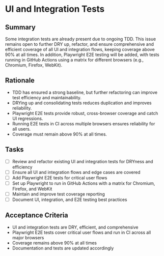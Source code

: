 # UI and Integration Tests

## Summary
Some integration tests are already present due to ongoing TDD. This issue remains open to further DRY up, refactor, and ensure comprehensive and efficient coverage of all UI and integration flows, keeping coverage above 90% at all times. In addition, Playwright E2E testing will be added, with tests running in GitHub Actions using a matrix for different browsers (e.g., Chromium, Firefox, WebKit).

## Rationale
- TDD has ensured a strong baseline, but further refactoring can improve test efficiency and maintainability.
- DRYing up and consolidating tests reduces duplication and improves reliability.
- Playwright E2E tests provide robust, cross-browser coverage and catch UI regressions.
- Running E2E tests in CI across multiple browsers ensures reliability for all users.
- Coverage must remain above 90% at all times.

## Tasks
- [ ] Review and refactor existing UI and integration tests for DRYness and efficiency
- [ ] Ensure all UI and integration flows and edge cases are covered
- [ ] Add Playwright E2E tests for critical user flows
- [ ] Set up Playwright to run in GitHub Actions with a matrix for Chromium, Firefox, and WebKit
- [ ] Maintain and improve test coverage reporting
- [ ] Document UI, integration, and E2E testing best practices

## Acceptance Criteria
- UI and integration tests are DRY, efficient, and comprehensive
- Playwright E2E tests cover critical user flows and run in CI across all major browsers
- Coverage remains above 90% at all times
- Documentation and tests are updated accordingly 